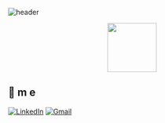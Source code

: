 ![header](https://capsule-render.vercel.app/api?type=waving&color=auto&height=300&section=header&text=Hey%20There!&fontSize=90&animation=fadeIn&fontAlignY=38&desc=Decorate%20GitHub%20Profile%20or%20any%20Repo%20like%20me!&descAlignY=51&descAlign=62)

<div id="header" align="center">
  <img src="https://media.giphy.com/media/jdPMeyv9rn0hZHh8n9/giphy.gif" width="100"/>
</div>

## 💫 m e 
[![LinkedIn](https://img.shields.io/badge/LinkedIn-blue?style=flat-square&logo=Kai&logoColor=white)](https://www.linkedin.com/in/kanghyeon-lee-839b61255) 
[![Gmail](https://img.shields.io/badge/Gmail-EA4335?style=flat-square&logo=a90605190@gmail.com&logoColor=white)](mailto:a90605190@gmail.com)
<br><br><br>
